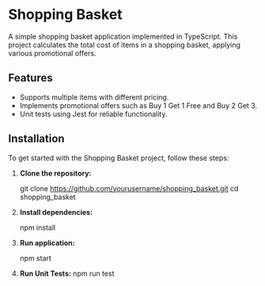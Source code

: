 # Shopping Basket

A simple shopping basket application implemented in TypeScript. This project calculates the total cost of items in a shopping basket, applying various promotional offers.

## Features

- Supports multiple items with different pricing.
- Implements promotional offers such as Buy 1 Get 1 Free and Buy 2 Get 3.
- Unit tests using Jest for reliable functionality.

## Installation

To get started with the Shopping Basket project, follow these steps:

1. **Clone the repository:**

   git clone https://github.com/yourusername/shopping_basket.git
   cd shopping_basket

2. **Install dependencies:**

    npm install

3. **Run application:**

    npm start
   
4. **Run Unit Tests:**
    npm run test
   